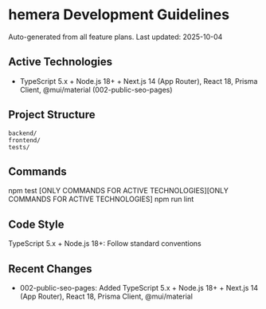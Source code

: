 # hemera Development Guidelines

Auto-generated from all feature plans. Last updated: 2025-10-04

## Active Technologies
- TypeScript 5.x + Node.js 18+ + Next.js 14 (App Router), React 18, Prisma Client, @mui/material (002-public-seo-pages)

## Project Structure
```
backend/
frontend/
tests/
```

## Commands
npm test [ONLY COMMANDS FOR ACTIVE TECHNOLOGIES][ONLY COMMANDS FOR ACTIVE TECHNOLOGIES] npm run lint

## Code Style
TypeScript 5.x + Node.js 18+: Follow standard conventions

## Recent Changes
- 002-public-seo-pages: Added TypeScript 5.x + Node.js 18+ + Next.js 14 (App Router), React 18, Prisma Client, @mui/material

<!-- MANUAL ADDITIONS START -->
<!-- MANUAL ADDITIONS END -->